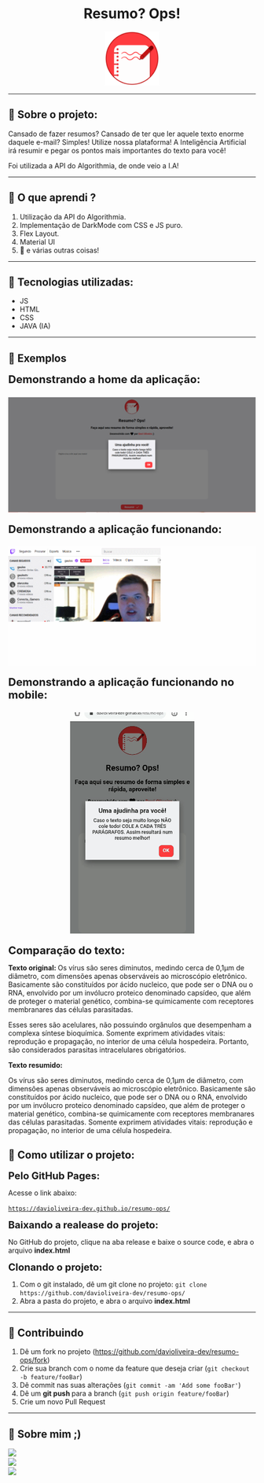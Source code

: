 <div align="center">
    <h1>Resumo? Ops!</h1>
    <img src="./assets/images/logo.svg" width="110" height="110">
</div>

---

## :notebook: Sobre o projeto:

Cansado de fazer resumos? Cansado de ter que ler aquele texto enorme daquele e-mail? Simples! Utilize nossa plataforma! A Inteligência Artificial irá resumir e pegar os pontos mais importantes do texto para você!

Foi utilizada a API do Algorithmia, de onde veio a I.A!

---

## :book: O que aprendi ?

1. Utilização da API do Algorithmia.
2. Implementação de DarkMode com CSS e JS puro.
3. Flex Layout.
4. Material UI
5. :muscle: e várias outras coisas!

---

## :hammer: Tecnologias utilizadas:

- JS
- HTML
- CSS
- JAVA (IA)

---

## :beginner: Exemplos

<b style="font-size:22px;">Demonstrando a home da aplicação:</b>

<h3 align="center">
  <img src="./assets/images/exemplo1.PNG">
</h3>

<b style="font-size:22px;">Demonstrando a aplicação funcionando:</b>

<h3 align="center">
  <img src="./assets/images/exemplo1.gif">
</h3>

<b style="font-size:22px;">Demonstrando a aplicação funcionando no mobile:</b>

<h3 align="center">
  <img src="./assets/images/exemplo2.gif">
</h3>

<b style="font-size:22px;">Comparação do texto:</b>

<b> Texto original: </b>
Os vírus são seres diminutos, medindo cerca de 0,1µm de diâmetro, com dimensões apenas observáveis ao microscópio eletrônico. Basicamente são constituídos por ácido nucleico, que pode ser o DNA ou o RNA, envolvido por um invólucro proteico denominado capsídeo, que além de proteger o material genético, combina-se quimicamente com receptores membranares das células parasitadas.

Esses seres são acelulares, não possuindo orgânulos que desempenham a complexa síntese bioquímica. Somente exprimem atividades vitais: reprodução e propagação, no interior de uma célula hospedeira. Portanto, são considerados parasitas intracelulares obrigatórios.

<b> Texto resumido: </b>

Os vírus são seres diminutos, medindo cerca de 0,1µm de diâmetro, com dimensões apenas observáveis ao microscópio eletrônico. Basicamente são constituídos por ácido nucleico, que pode ser o DNA ou o RNA, envolvido por um invólucro proteico denominado capsídeo, que além de proteger o material genético, combina-se quimicamente com receptores membranares das células parasitadas. Somente exprimem atividades vitais: reprodução e propagação, no interior de uma célula hospedeira.

## :rocket: Como utilizar o projeto:

<b style="font-size:20px;">Pelo GitHub Pages:</b>

Acesse o link abaixo:

<a href="https://davioliveira-dev.github.io/resumo-ops/">`https://davioliveira-dev.github.io/resumo-ops/`</a>

<b style="font-size:20px;">Baixando a realease do projeto:</b>

No GitHub do projeto, clique na aba release e baixe o source code, e abra o arquivo <b>index.html</b>

<b style="font-size:20px;">Clonando o projeto:</b>

1. Com o git instalado, dê um git clone no projeto:
   `git clone https://github.com/davioliveira-dev/resumo-ops/`
2. Abra a pasta do projeto, e abra o arquivo <b>index.html</b>

---

## :blue_book: Contribuindo

1. Dê um fork no projeto
   (<https://github.com/davioliveira-dev/resumo-ops/fork>)
2. Crie sua branch com o nome da feature que deseja criar
   (`git checkout -b feature/fooBar`)
3. Dê commit nas suas alterações
   (`git commit -am 'Add some fooBar'`)
4. Dê um <b>git push </b> para a branch
   (`git push origin feature/fooBar`)
5. Crie um novo Pull Request

---

## :blue_heart: Sobre mim ;)

<a alt="Davi Oliveira - NPM" href="https://www.npmjs.com/~davioliveira-dev">
  <img src="https://img.shields.io/badge/NPM-davioliveira_dev-blue?logo=npm">
</a>
<br>
<a alt="Davi Oliveira - LinkedIn" href="https://www.linkedin.com/in/davioliveira-dev">
    <img src="https://img.shields.io/badge/LinkedIn-Davi Oliveira-blue?logo=linkedin"/>
</a>
<br>
<a alt="Davi Oliveira - Twitter" href="https://www.twitter.com/davioliveiradev">
    <img src="https://img.shields.io/badge/Twitter-davioliveiradev-blue?logo=twitter"/>
</a>

